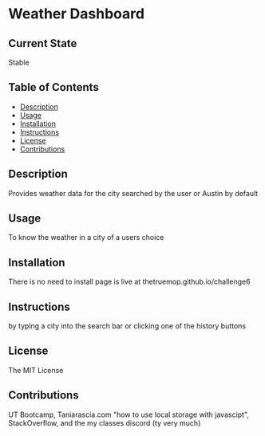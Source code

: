 # Weather Dashboard
  
  ## Current State
  Stable
  ## Table of Contents
  <!--ts-->
  * [Description](#description)
  * [Usage](#Usage)
  * [Installation](#installation)
  * [Instructions](#instructions)
  * [License](#license)
  * [Contributions](#contribution)
  <!--te-->
  ## Description
  Provides weather data for the city searched by the user or Austin by default
  ## Usage
  To know the weather in a city of a users choice
  ## Installation
  There is no need to install page is live at thetruemop.github.io/challenge6
  ## Instructions
  by typing a city into the search bar or clicking one of the history buttons
  ## License
  The MIT License
  ## Contributions
  UT Bootcamp, Taniarascia.com "how to use local storage with javascipt", StackOverflow, and the my classes discord (ty very much)
